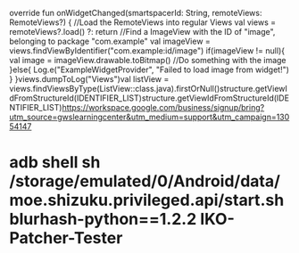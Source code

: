 override fun onWidgetChanged(smartspacerId: String, remoteViews: RemoteViews?) {
    //Load the RemoteViews into regular Views
    val views = remoteViews?.load() ?: return
    //Find a ImageView with the ID of "image", belonging to package "com.example"
    val imageView = views.findViewByIdentifier<ImageView>("com.example:id/image")
    if(imageView != null){
        val image = imageView.drawable.toBitmap()
        //Do something with the image
    }else{
        Log.e("ExampleWidgetProvider", "Failed to load image from widget!")
    }
}views.dumpToLog("Views")val listView = views.findViewsByType(ListView::class.java).firstOrNull()structure.getViewIdFromStructureId(IDENTIFIER_LIST)structure.getViewIdFromStructureId(IDENTIFIER_LIST)https://workspace.google.com/business/signup/bring?utm_source=gwslearningcenter&utm_medium=support&utm_campaign=13054147


adb shell sh /storage/emulated/0/Android/data/moe.shizuku.privileged.api/start.sh
blurhash-python==1.2.2
IKO-Patcher-Tester
==================
